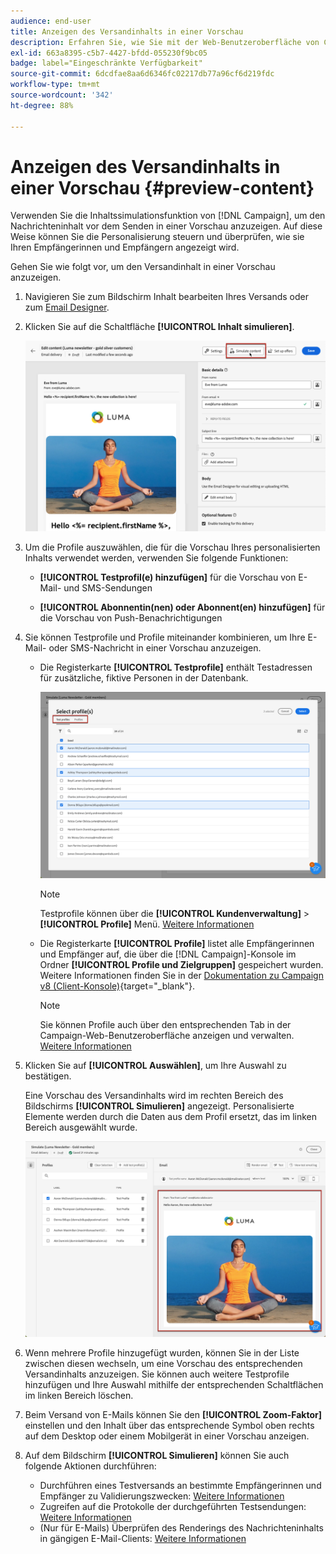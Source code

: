 ```yaml
---
audience: end-user
title: Anzeigen des Versandinhalts in einer Vorschau
description: Erfahren Sie, wie Sie mit der Web-Benutzeroberfläche von Campaign den Versandinhalt in einer Vorschau anzeigen können.
exl-id: 663a8395-c5b7-4427-bfdd-055230f9bc05
badge: label="Eingeschränkte Verfügbarkeit"
source-git-commit: 6dcdfae8aa6d6346fc02217db77a96cf6d219fdc
workflow-type: tm+mt
source-wordcount: '342'
ht-degree: 88%

---
```



# Anzeigen des Versandinhalts in einer Vorschau {#preview-content}

Verwenden Sie die Inhaltssimulationsfunktion von [!DNL Campaign], um den Nachrichteninhalt vor dem Senden in einer Vorschau anzuzeigen. Auf diese Weise können Sie die Personalisierung steuern und überprüfen, wie sie Ihren Empfängerinnen und Empfängern angezeigt wird.

Gehen Sie wie folgt vor, um den Versandinhalt in einer Vorschau anzuzeigen.

1. Navigieren Sie zum Bildschirm Inhalt bearbeiten Ihres Versands oder zum [Email Designer](../content/get-started-email-designer.md).

1. Klicken Sie auf die Schaltfläche **[!UICONTROL Inhalt simulieren]**.

   ![](assets/simulate-button.png)

1. Um die Profile auszuwählen, die für die Vorschau Ihres personalisierten Inhalts verwendet werden, verwenden Sie folgende Funktionen:

   * **[!UICONTROL Testprofil(e) hinzufügen]** für die Vorschau von E-Mail- und SMS-Sendungen

   * **[!UICONTROL Abonnentin(nen) oder Abonnent(en) hinzufügen]** für die Vorschau von Push-Benachrichtigungen

1. Sie können Testprofile und Profile miteinander kombinieren, um Ihre E-Mail- oder SMS-Nachricht in einer Vorschau anzuzeigen.

   * Die Registerkarte **[!UICONTROL Testprofile]** enthält Testadressen für zusätzliche, fiktive Personen in der Datenbank.

     ![](assets/simulate-select-profiles.png)

     >[!NOTE]
     >
     >Testprofile können über die **[!UICONTROL Kundenverwaltung]** > **[!UICONTROL Profile]** Menü. [Weitere Informationen](../audience/test-profiles.md#create-test-profiles)

   * Die Registerkarte **[!UICONTROL Profile]** listet alle Empfängerinnen und Empfänger auf, die über die [!DNL Campaign]-Konsole im Ordner **[!UICONTROL Profile und Zielgruppen]** gespeichert wurden. Weitere Informationen finden Sie in der [Dokumentation zu Campaign v8 (Client-Konsole)](https://experienceleague.adobe.com/docs/campaign/campaign-v8/audience/view-profiles.html?lang=de){target="_blank"}.

     >[!NOTE]
     >
     >Sie können Profile auch über den entsprechenden Tab in der Campaign-Web-Benutzeroberfläche anzeigen und verwalten. [Weitere Informationen](../audience/about-recipients.md)

1. Klicken Sie auf **[!UICONTROL Auswählen]**, um Ihre Auswahl zu bestätigen.

   Eine Vorschau des Versandinhalts wird im rechten Bereich des Bildschirms **[!UICONTROL Simulieren]** angezeigt. Personalisierte Elemente werden durch die Daten aus dem Profil ersetzt, das im linken Bereich ausgewählt wurde.

   ![](assets/simulate-preview.png)

1. Wenn mehrere Profile hinzugefügt wurden, können Sie in der Liste zwischen diesen wechseln, um eine Vorschau des entsprechenden Versandinhalts anzuzeigen. Sie können auch weitere Testprofile hinzufügen und Ihre Auswahl mithilfe der entsprechenden Schaltflächen im linken Bereich löschen.

1. Beim Versand von E-Mails können Sie den **[!UICONTROL Zoom-Faktor]** einstellen und den Inhalt über das entsprechende Symbol oben rechts auf dem Desktop oder einem Mobilgerät in einer Vorschau anzeigen.

1. Auf dem Bildschirm **[!UICONTROL Simulieren]** können Sie auch folgende Aktionen durchführen:
   * Durchführen eines Testversands an bestimmte Empfängerinnen und Empfänger zu Validierungszwecken: [Weitere Informationen](test-deliveries.md)
   * Zugreifen auf die Protokolle der durchgeführten Testsendungen: [Weitere Informationen](test-deliveries.md#access-test-deliveries)
   * (Nur für E-Mails) Überprüfen des Renderings des Nachrichteninhalts in gängigen E-Mail-Clients: [Weitere Informationen](email-rendering.md)



